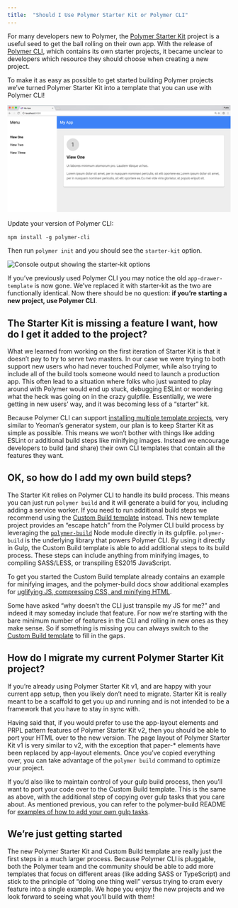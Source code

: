 ```yaml
---
title:  "Should I Use Polymer Starter Kit or Polymer CLI"
---
```


For many developers new to Polymer, the
[Polymer Starter Kit](https://github.com/polymerelements/polymer-starter-kit) 
project is a useful seed to get the ball rolling on their own app. With the 
release of [Polymer CLI](https://www.polymer-project.org/1.0/docs/tools/polymer-cli), 
which contains its own starter projects, it became unclear to developers which 
resource they should choose when creating a new project.

To make it as easy as possible to get started building Polymer projects we’ve 
turned Polymer Starter Kit into a template that you can use with Polymer CLI!

![An example page showing Polymer Starter Kit in the browser](images/starter-kit-preview.jpg)

Update your version of Polymer CLI:

```
npm install -g polymer-cli
```

Then run `polymer init` and you should see the `starter-kit` option.

![Console output showing the starter-kit options](cli-starter-kit.jpg)

If you’ve previously used Polymer CLI you may notice the old 
`app-drawer-template` is now gone. We’ve replaced it with starter-kit as the two 
are functionally identical. Now there should be no question: **if you’re 
starting a new project, use Polymer CLI**.

## The Starter Kit is missing a feature I want, how do I get it added to the project?

What we learned from working on the first iteration of Starter Kit is that it 
doesn’t pay to try to serve two masters. In our case we were trying to both 
support new users who had never touched Polymer, while also trying to include 
all of the build tools someone would need to launch a production app. This often 
lead to a situation where folks who just wanted to play around with Polymer 
would end up stuck, debugging ESLint or wondering what the heck was going on in 
the crazy gulpfile. Essentially, we were getting in new users’ way, and it was 
becoming less of a “starter” kit.

Because Polymer CLI can support 
[installing multiple template projects](https://github.com/Polymer/polymer-cli#templates-and-generators), 
very similar to Yeoman’s generator system, our plan is to keep Starter Kit as 
simple as possible. This means we won’t bother with things like adding ESLint or 
additional build steps like minifying images. Instead we encourage developers to 
build (and share) their own CLI templates that contain all the features they want.

## OK, so how do I add my own build steps?

The Starter Kit relies on Polymer CLI to handle its build process. This means 
you can just run `polymer build` and it will generate a build for you, including 
adding a service worker. If you need to run additional build steps we recommend 
using the 
[Custom Build template](https://github.com/PolymerElements/generator-polymer-init-custom-build) 
instead. This new template project provides an “escape hatch” from the Polymer 
CLI build process by leveraging the 
[`polymer-build`](https://github.com/Polymer/polymer-build) Node module directly 
in its gulpfile. `polymer-build` is the underlying library that powers Polymer 
CLI. By using it directly in Gulp, the Custom Build template is able to add 
additional steps to its build process. These steps can include anything from 
minifying images, to compiling SASS/LESS, or transpiling ES2015 JavaScript.

To get you started the Custom Build template already contains an example for 
minifying images, and the polymer-build docs show additional examples for 
[uglifying JS, compressing CSS, and minifying HTML](https://github.com/Polymer/polymer-build#extracting-inlined-cssjs).

Some have asked “why doesn’t the CLI just transpile my JS for me?” and indeed it 
may someday include that feature. For now we’re starting with the bare minimum 
number of features in the CLI and rolling in new ones as they make sense. So if 
something is missing you can always switch to the 
[Custom Build template](https://github.com/PolymerElements/generator-polymer-init-custom-build) 
to fill in the gaps.

## How do I migrate my current Polymer Starter Kit project?

If you’re already using Polymer Starter Kit v1, and are happy with your current 
app setup, then you likely don’t need to migrate. Starter Kit is really meant to 
be a scaffold to get you up and running and is not intended to be a framework 
that you have to stay in sync with.

Having said that, if you would prefer to use the app-layout elements and PRPL 
pattern features of Polymer Starter Kit v2, then you should be able to port your 
HTML over to the new version. The page layout of Polymer Starter Kit v1 is very 
similar to v2, with the exception that paper-* elements have been replaced by 
app-layout elements. Once you’ve copied everything over, you can take advantage 
of the `polymer build` command to optimize your project.

If you’d also like to maintain control of your gulp build process, then you’ll 
want to port your code over to the Custom Build template. This is the same as 
above, with the additional step of copying over gulp tasks that you care about. 
As mentioned previous, you can refer to the polymer-build README for 
[examples of how to add your own gulp tasks](https://github.com/Polymer/polymer-build#extracting-inlined-cssjs).

## We’re just getting started

The new Polymer Starter Kit and Custom Build template are really just the first 
steps in a much larger process. Because Polymer CLI is pluggable, both the 
Polymer team and the community should be able to add more templates that focus 
on different areas (like adding SASS or TypeScript) and stick to the principle 
of “doing one thing well” versus trying to cram every feature into a single 
example. We hope you enjoy the new projects and we look forward to seeing what 
you’ll build with them!
